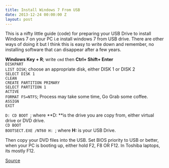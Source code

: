 ```yaml
---
title: Install Windows 7 From USB
date: 2013-12-24 00:00:00 Z
layout: post
---
```


This is a nifty little guide (code) for preparing your USB Drive to install Windows 7 on your PC i.e install windows 7 from USB drive. There are other ways of doing it but I think this is easy to write down and remember, no installing software that can disappear after a few years. 

**Windows Key + R**; write `cmd` then **Ctrl+ Shift+ Enter**  
`DISKPART`  
`LIST DISK`; choose an appropriate disk, either DISK 1 or DISK 2  
`SELECT DISK 1`  
`CLEAN`  
`CREATE PARTITION PRIMARY`  
`SELECT PARTITION 1`  
`ACTIVE`  
`FORMAT FS=NTFS`; Process may take some time, Go Grab some coffee.  
`ASSIGN`  
`EXIT`

`D: CD BOOT `; where **D: **is the drive you are copy from, either virtual drive or DVD drive.  
`CD BOOT `  
`BOOTSECT.EXE /NT60 H: `; where **H:** is your USB Drive.

Then copy your DVD files into the USB. Set BIOS priority to USB or better, when your PC is booting up, either hold F2, F8 OR F12. In Toshiba laptops, its mostly F12.

[Source][1]

 [1]: http://www.intowindows.com/how-to-install-windows-7vista-from-usb-drive-detailed-100-working-guide/
